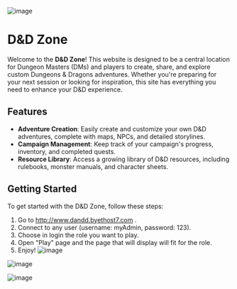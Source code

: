 ![image](https://github.com/user-attachments/assets/228df291-b96a-492c-8d37-7dc7d7f00088)


# D&D Zone

Welcome to the **D&D Zone**! This website is designed to be a central location for Dungeon Masters (DMs) and players to create, share, and explore custom Dungeons & Dragons adventures. Whether you're preparing for your next session or looking for inspiration, this site has everything you need to enhance your D&D experience.

## Features

- **Adventure Creation**: Easily create and customize your own D&D adventures, complete with maps, NPCs, and detailed storylines.
- **Campaign Management**: Keep track of your campaign's progress, inventory, and completed quests.
- **Resource Library**: Access a growing library of D&D resources, including rulebooks, monster manuals, and character sheets.

## Getting Started

To get started with the D&D Zone, follow these steps:

1. Go to http://www.dandd.byethost7.com .
2. Connect to any user (username: myAdmin, password: 123).
3. Choose in login the role you want to play.
4. Open "Play" page and the page that will display will fit for the role.
5. Enjoy!
![image](https://github.com/user-attachments/assets/69f775bc-67c3-48ea-b690-c08a1634dcd3)

![image](https://github.com/user-attachments/assets/8dc7c70c-967b-4891-9e23-6510fba3f829)

![image](https://github.com/user-attachments/assets/e2718d45-deff-44c0-a41e-bda6f78d2acb)
